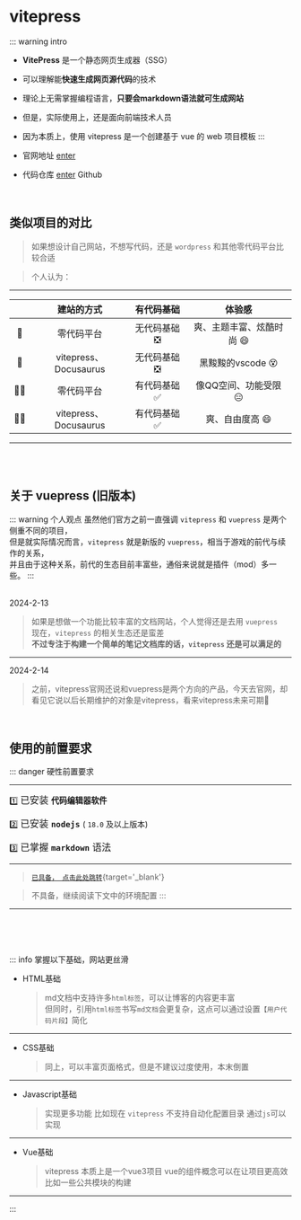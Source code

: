 
# vitepress

::: warning <Badge type='warning'>intro</Badge>
- **VitePress** 是一个静态网页生成器（SSG）  
- 可以理解能**快速生成网页源代码**的技术  
- 理论上无需掌握编程语言，**只要会markdown语法就可生成网站**  
- 但是，实际使用上，还是面向前端技术人员
- 因为本质上，使用 vitepress 是一个创建基于 vue 的 web 项目模板
:::

- 官网地址  [enter](https://vitepress.dev/zh/guide/getting-started)
- 代码仓库  [enter](https://github.com/vuejs/vitepress) <Badge type='info'>Github</Badge>

<br>

## 类似项目的对比

> 如果想设计自己网站，不想写代码，还是 `wordpress` 和其他零代码平台比较合适 

> 个人认为：

---

|    | 建站的方式 | 有代码基础 | 体验感 |
|:----:|:-----:|:-----:|:-----:|
|:man:| 零代码平台 |  无代码基础 :negative_squared_cross_mark: | 爽、主题丰富、炫酷时尚  :smile:      |
|:man:| vitepress、Docusaurus |无代码基础 :negative_squared_cross_mark:| 黑黢黢的vscode    :dizzy_face:   |
|:bald_man:| 零代码平台 |  有代码基础 :white_check_mark:| 像QQ空间、功能受限  :expressionless: |
|:bald_man:|  vitepress、Docusaurus | 有代码基础 :white_check_mark: | 爽、自由度高   :smile:   | 

---

<br>

<br>

## 关于 vuepress (旧版本)

::: warning <Badge type='warning'>个人观点</Badge>
虽然他们官方之前一直强调 `vitepress` 和 `vuepress` 是两个侧重不同的项目，<br/> 但是就实际情况而言，`vitepress` 就是新版的 `vuepress`，相当于游戏的前代与续作的关系， <br/> 并且由于这种关系，前代的生态目前丰富些，通俗来说就是插件（mod）多一些。
:::

<br/>
<Badge type='info'>2024-2-13</Badge>  

> 如果是想做一个功能比较丰富的文档网站，个人觉得还是去用 `vuepress`  
> 现在，`vitepress` 的相关生态还是蛮差   
> **不过专注于构建一个简单的笔记文档库的话，`vitepress` 还是可以满足的**

---
<Badge type='info'>2024-2-14</Badge>

> 之前，vitepress官网还说和vuepress是两个方向的产品，今天去官网，却看见它说以后长期维护的对象是vitepress，看来vitepress未来可期:star2: 



<br>

## 使用的前置要求

::: danger  硬性前置要求  

---

:one:    <big> 已安装 **`代码编辑器软件`** </big>    

:two:    <big> 已安装 **`nodejs`** <small>( `18.0` 及以上版本)</small> </big>  

:three:    <big> 已掌握 **`markdown`** 语法 </big>  

---

> [`已具备， 点击此处跳转`](./01%20项目创建/01%20安装与初始化.md){target='_blank'}

> 不具备，继续阅读下文中的环境配置
:::

---

<br>

<br>

<br>

::: info 掌握以下基础，网站更丝滑
- <Badge type='info'>HTML基础</Badge>
    > md文档中支持许多`html标签`，可以让博客的内容更丰富  
    > 但同时，引用`html标签`书写`md文档`会更复杂，这点可以通过设置`【用户代码片段】`简化  
---
- <Badge type='info'>CSS基础</Badge> 
    > 同上，可以丰富页面格式，但是不建议过度使用，本末倒置
---
- <Badge type='info'>Javascript基础</Badge>
    > 实现更多功能
    > 比如现在 `vitepress` 不支持自动化配置目录 通过`js`可以实现
---
- <Badge type='info'>Vue基础</Badge>
    > vitepress 本质上是一个vue3项目
    > vue的组件概念可以在让项目更高效比如一些公共模块的构建
---
:::





